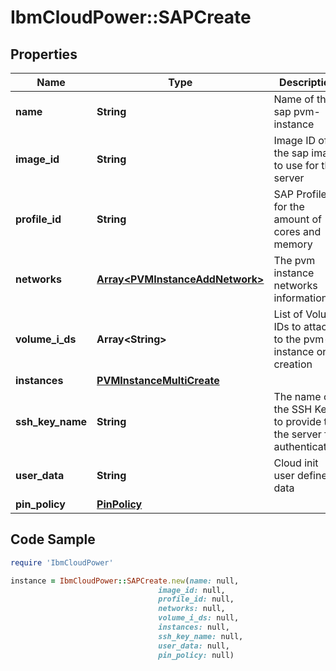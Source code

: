 # IbmCloudPower::SAPCreate

## Properties

Name | Type | Description | Notes
------------ | ------------- | ------------- | -------------
**name** | **String** | Name of the sap pvm-instance | 
**image_id** | **String** | Image ID of the sap image to use for the server | 
**profile_id** | **String** | SAP Profile ID for the amount of cores and memory | 
**networks** | [**Array&lt;PVMInstanceAddNetwork&gt;**](PVMInstanceAddNetwork.md) | The pvm instance networks information | 
**volume_i_ds** | **Array&lt;String&gt;** | List of Volume IDs to attach to the pvm-instance on creation | [optional] 
**instances** | [**PVMInstanceMultiCreate**](PVMInstanceMultiCreate.md) |  | [optional] 
**ssh_key_name** | **String** | The name of the SSH Key to provide to the server for authenticating | [optional] 
**user_data** | **String** | Cloud init user defined data | [optional] 
**pin_policy** | [**PinPolicy**](PinPolicy.md) |  | [optional] 

## Code Sample

```ruby
require 'IbmCloudPower'

instance = IbmCloudPower::SAPCreate.new(name: null,
                                 image_id: null,
                                 profile_id: null,
                                 networks: null,
                                 volume_i_ds: null,
                                 instances: null,
                                 ssh_key_name: null,
                                 user_data: null,
                                 pin_policy: null)
```


